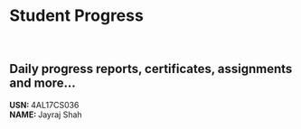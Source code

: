 # Student Progress

<br>

## Daily progress reports, certificates, assignments and more...

<b> USN: </b> 4AL17CS036 <br>
<b> NAME: </b> Jayraj Shah
